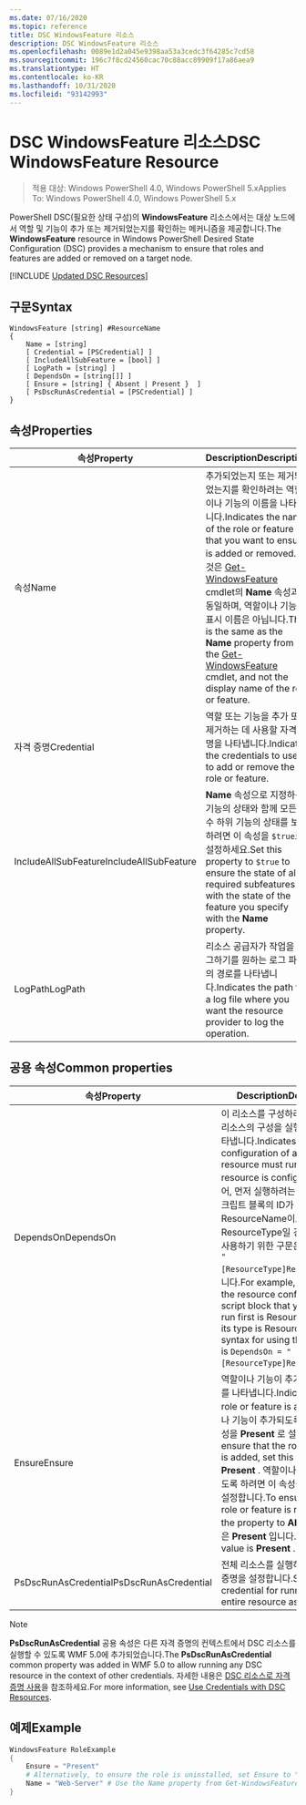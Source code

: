 ```yaml
---
ms.date: 07/16/2020
ms.topic: reference
title: DSC WindowsFeature 리소스
description: DSC WindowsFeature 리소스
ms.openlocfilehash: 0089e1d2a045e9398aa53a3cedc3f64285c7cd58
ms.sourcegitcommit: 196c7f8cd24560cac70c88acc89909f17a86aea9
ms.translationtype: HT
ms.contentlocale: ko-KR
ms.lasthandoff: 10/31/2020
ms.locfileid: "93142993"
---
```

# <a name="dsc-windowsfeature-resource"></a><span data-ttu-id="fa7f4-103">DSC WindowsFeature 리소스</span><span class="sxs-lookup"><span data-stu-id="fa7f4-103">DSC WindowsFeature Resource</span></span>

> <span data-ttu-id="fa7f4-104">적용 대상: Windows PowerShell 4.0, Windows PowerShell 5.x</span><span class="sxs-lookup"><span data-stu-id="fa7f4-104">Applies To: Windows PowerShell 4.0, Windows PowerShell 5.x</span></span>

<span data-ttu-id="fa7f4-105">PowerShell DSC(필요한 상태 구성)의 **WindowsFeature** 리소스에서는 대상 노드에서 역할 및 기능이 추가 또는 제거되었는지를 확인하는 메커니즘을 제공합니다.</span><span class="sxs-lookup"><span data-stu-id="fa7f4-105">The **WindowsFeature** resource in Windows PowerShell Desired State Configuration (DSC) provides a mechanism to ensure that roles and features are added or removed on a target node.</span></span>

[!INCLUDE [Updated DSC Resources](../../../../../includes/dsc-resources.md)]

## <a name="syntax"></a><span data-ttu-id="fa7f4-106">구문</span><span class="sxs-lookup"><span data-stu-id="fa7f4-106">Syntax</span></span>

```Syntax
WindowsFeature [string] #ResourceName
{
    Name = [string]
    [ Credential = [PSCredential] ]
    [ IncludeAllSubFeature = [bool] ]
    [ LogPath = [string] ]
    [ DependsOn = [string[]] ]
    [ Ensure = [string] { Absent | Present }  ]
    [ PsDscRunAsCredential = [PSCredential] ]
}
```

## <a name="properties"></a><span data-ttu-id="fa7f4-107">속성</span><span class="sxs-lookup"><span data-stu-id="fa7f4-107">Properties</span></span>

|<span data-ttu-id="fa7f4-108">속성</span><span class="sxs-lookup"><span data-stu-id="fa7f4-108">Property</span></span> |<span data-ttu-id="fa7f4-109">Description</span><span class="sxs-lookup"><span data-stu-id="fa7f4-109">Description</span></span> |
|---|---|
|<span data-ttu-id="fa7f4-110">속성</span><span class="sxs-lookup"><span data-stu-id="fa7f4-110">Name</span></span> |<span data-ttu-id="fa7f4-111">추가되었는지 또는 제거되었는지를 확인하려는 역할이나 기능의 이름을 나타냅니다.</span><span class="sxs-lookup"><span data-stu-id="fa7f4-111">Indicates the name of the role or feature that you want to ensure is added or removed.</span></span> <span data-ttu-id="fa7f4-112">이것은 [Get-WindowsFeature](/powershell/module/servermanager/Get-WindowsFeature) cmdlet의 **Name** 속성과 동일하며, 역할이나 기능의 표시 이름은 아닙니다.</span><span class="sxs-lookup"><span data-stu-id="fa7f4-112">This is the same as the **Name** property from the [Get-WindowsFeature](/powershell/module/servermanager/Get-WindowsFeature) cmdlet, and not the display name of the role or feature.</span></span> |
|<span data-ttu-id="fa7f4-113">자격 증명</span><span class="sxs-lookup"><span data-stu-id="fa7f4-113">Credential</span></span> |<span data-ttu-id="fa7f4-114">역할 또는 기능을 추가 또는 제거하는 데 사용할 자격 증명을 나타냅니다.</span><span class="sxs-lookup"><span data-stu-id="fa7f4-114">Indicates the credentials to use to add or remove the role or feature.</span></span> |
|<span data-ttu-id="fa7f4-115">IncludeAllSubFeature</span><span class="sxs-lookup"><span data-stu-id="fa7f4-115">IncludeAllSubFeature</span></span> |<span data-ttu-id="fa7f4-116">**Name** 속성으로 지정하는 기능의 상태와 함께 모든 필수 하위 기능의 상태를 보증하려면 이 속성을 `$true`로 설정하세요.</span><span class="sxs-lookup"><span data-stu-id="fa7f4-116">Set this property to `$true` to ensure the state of all required subfeatures with the state of the feature you specify with the **Name** property.</span></span> |
|<span data-ttu-id="fa7f4-117">LogPath</span><span class="sxs-lookup"><span data-stu-id="fa7f4-117">LogPath</span></span> |<span data-ttu-id="fa7f4-118">리소스 공급자가 작업을 로그하기를 원하는 로그 파일의 경로를 나타냅니다.</span><span class="sxs-lookup"><span data-stu-id="fa7f4-118">Indicates the path to a log file where you want the resource provider to log the operation.</span></span> |

## <a name="common-properties"></a><span data-ttu-id="fa7f4-119">공용 속성</span><span class="sxs-lookup"><span data-stu-id="fa7f4-119">Common properties</span></span>

|<span data-ttu-id="fa7f4-120">속성</span><span class="sxs-lookup"><span data-stu-id="fa7f4-120">Property</span></span> |<span data-ttu-id="fa7f4-121">Description</span><span class="sxs-lookup"><span data-stu-id="fa7f4-121">Description</span></span> |
|---|---|
|<span data-ttu-id="fa7f4-122">DependsOn</span><span class="sxs-lookup"><span data-stu-id="fa7f4-122">DependsOn</span></span> |<span data-ttu-id="fa7f4-123">이 리소스를 구성하려면 먼저 다른 리소스의 구성을 실행해야 함을 나타냅니다.</span><span class="sxs-lookup"><span data-stu-id="fa7f4-123">Indicates that the configuration of another resource must run before this resource is configured.</span></span> <span data-ttu-id="fa7f4-124">예를 들어, 먼저 실행하려는 리소스 구성 스크립트 블록의 ID가 ResourceName이고 해당 형식이 ResourceType일 경우, 이 속성을 사용하기 위한 구문은 `DependsOn = "[ResourceType]ResourceName"`입니다.</span><span class="sxs-lookup"><span data-stu-id="fa7f4-124">For example, if the ID of the resource configuration script block that you want to run first is ResourceName and its type is ResourceType, the syntax for using this property is `DependsOn = "[ResourceType]ResourceName"`.</span></span> |
|<span data-ttu-id="fa7f4-125">Ensure</span><span class="sxs-lookup"><span data-stu-id="fa7f4-125">Ensure</span></span> |<span data-ttu-id="fa7f4-126">역할이나 기능이 추가되었는지 여부를 나타냅니다.</span><span class="sxs-lookup"><span data-stu-id="fa7f4-126">Indicates if the role or feature is added.</span></span> <span data-ttu-id="fa7f4-127">역할이나 기능이 추가되도록 하려면 이 속성을 **Present** 로 설정합니다.</span><span class="sxs-lookup"><span data-stu-id="fa7f4-127">To ensure that the role or feature is added, set this property to **Present** .</span></span> <span data-ttu-id="fa7f4-128">역할이나 기능이 제거되도록 하려면 이 속성을 **Absent** 로 설정합니다.</span><span class="sxs-lookup"><span data-stu-id="fa7f4-128">To ensure that the role or feature is removed, set the property to **Absent** .</span></span> <span data-ttu-id="fa7f4-129">기본값은 **Present** 입니다.</span><span class="sxs-lookup"><span data-stu-id="fa7f4-129">The default value is **Present** .</span></span> |
|<span data-ttu-id="fa7f4-130">PsDscRunAsCredential</span><span class="sxs-lookup"><span data-stu-id="fa7f4-130">PsDscRunAsCredential</span></span> |<span data-ttu-id="fa7f4-131">전체 리소스를 실행하기 위한 자격 증명을 설정합니다.</span><span class="sxs-lookup"><span data-stu-id="fa7f4-131">Sets the credential for running the entire resource as.</span></span> |

> [!NOTE]
> <span data-ttu-id="fa7f4-132">**PsDscRunAsCredential** 공용 속성은 다른 자격 증명의 컨텍스트에서 DSC 리소스를 실행할 수 있도록 WMF 5.0에 추가되었습니다.</span><span class="sxs-lookup"><span data-stu-id="fa7f4-132">The **PsDscRunAsCredential** common property was added in WMF 5.0 to allow running any DSC resource in the context of other credentials.</span></span> <span data-ttu-id="fa7f4-133">자세한 내용은 [ DSC 리소스로 자격 증명 사용](../../../configurations/runasuser.md)을 참조하세요.</span><span class="sxs-lookup"><span data-stu-id="fa7f4-133">For more information, see [Use Credentials with DSC Resources](../../../configurations/runasuser.md).</span></span>

## <a name="example"></a><span data-ttu-id="fa7f4-134">예제</span><span class="sxs-lookup"><span data-stu-id="fa7f4-134">Example</span></span>

```powershell
WindowsFeature RoleExample
{
    Ensure = "Present"
    # Alternatively, to ensure the role is uninstalled, set Ensure to "Absent"
    Name = "Web-Server" # Use the Name property from Get-WindowsFeature
}
```
